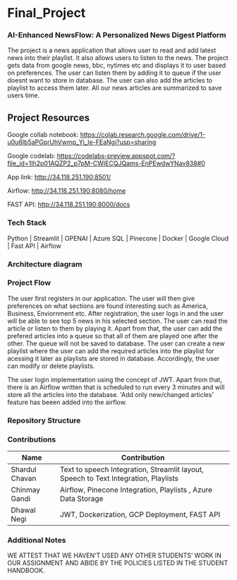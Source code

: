 # Final_Project

### AI-Enhanced NewsFlow: A Personalized News Digest Platform

The project is a news application that allows user to read and add latest news into their playlist. It also allows users to listen to the news. The project gets data from google news, bbc, nytimes etc and displays it to user based on preferences. The user can listen them by adding it to queue if the user doesnt want to store in database. The user can also add the articles to playlist to access them later. All our news articles are summarized to save users time.

## Project Resources

Google collab notebook: https://colab.research.google.com/drive/1-u0u6Ib5aPGprUhVwmp_Yj_Ie-FEaNgi?usp=sharing

Google codelab: https://codelabs-preview.appspot.com/?file_id=1Ih2p01AQZP2_p7pM-CWIECQJQams-EnPEwdwYNav838#0

App link: http://34.118.251.190:8501/

Airflow: http://34.118.251.190:8080/home

FAST API: http://34.118.251.190:8000/docs

### Tech Stack
Python | Streamlit | OPENAI | Azure SQL | Pinecone | Docker | Google Cloud | Fast API | Airflow

### Architecture diagram ###


### Project Flow

The user first registers in our application. The user will then give preferences on what sections are found interesting such as America, Business, Enviornment etc. After registration, the user logs in and the user will be able to see top 5 news in his selected section. The user can read the article or listen to them by playing it. Apart from that, the user can add the prefered articles into a queue so that all of them are played one after the other. The queue will not be saved to database. The user can create a new playlist where the user can add the required articles into the playlist for acessing it later as playlists are stored in database. Accordingly, the user can modify or delete playlists.

The user login implementation using the concept of JWT. Apart from that, there is an Airflow written that is scheduled to run every 3 minutes and will store all the articles into the database. 'Add only new/changed articles' feature has beeen added into the airflow.


### Repository Structure


### Contributions

| Name                            | Contribution                                                                            |  
| ------------------------------- | ----------------------------------------------------------------------------------------|
| Shardul Chavan                  | Text to speech Integration, Streamlit layout, Speech to Text Integration, Playlists     | 
| Chinmay Gandi                   | Airflow, Pinecone Integration, Playlists , Azure Data Storage                           | 
| Dhawal Negi                     | JWT, Dockerization, GCP Deployment, FAST API                                            |                                                  

### Additional Notes
WE ATTEST THAT WE HAVEN’T USED ANY OTHER STUDENTS’ WORK IN OUR ASSIGNMENT AND ABIDE BY THE POLICIES LISTED IN THE STUDENT HANDBOOK. 

